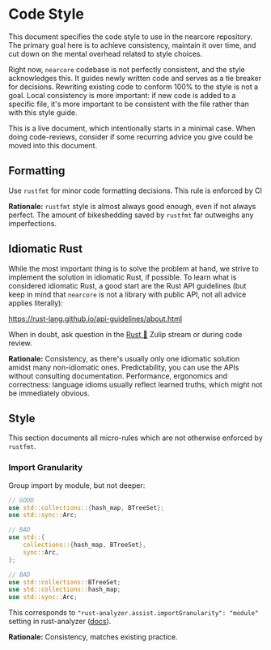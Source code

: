 # Code Style

This document specifies the code style to use in the nearcore repository. The
primary goal here is to achieve consistency, maintain it over time, and cut down
on the mental overhead related to style choices.

Right now, `nearcore` codebase is not perfectly consistent, and the style
acknowledges this. It guides newly written code and serves as a tie breaker for
decisions. Rewriting existing code to conform 100% to the style is not a goal.
Local consistency is more important: if new code is added to a specific file,
it's more important to be consistent with the file rather than with this style
guide.

This is a live document, which intentionally starts in a minimal case. When
doing code-reviews, consider if some recurring advice you give could be moved
into this document.

## Formatting

Use `rustfmt` for minor code formatting decisions. This rule is enforced by CI

**Rationale:** `rustfmt` style is almost always good enough, even if not always
perfect. The amount of bikeshedding saved by `rustfmt` far outweighs any
imperfections.

## Idiomatic Rust

While the most important thing is to solve the problem at hand, we strive to
implement the solution in idiomatic Rust, if possible. To learn what is
considered idiomatic Rust, a good start are the Rust API guidelines (but keep in
mind that `nearcore` is not a library with public API, not all advice applies
literally):

https://rust-lang.github.io/api-guidelines/about.html

When in doubt, ask question in the [Rust
🦀](https://near.zulipchat.com/#narrow/stream/300659-Rust-.F0.9F.A6.80) Zulip
stream or during code review.

**Rationale:** Consistency, as there's usually only one idiomatic solution
amidst many non-idiomatic ones. Predictability, you can use the APIs without
consulting documentation. Performance, ergonomics and correctness: language
idioms usually reflect learned truths, which might not be immediately obvious.

## Style

This section documents all micro-rules which are not otherwise enforced by
`rustfmt`.

### Import Granularity

Group import by module, but not deeper:

```rust
// GOOD
use std::collections::{hash_map, BTreeSet};
use std::sync::Arc;

// BAD
use std::{
    collections::{hash_map, BTreeSet},
    sync::Arc,
};

// BAD
use std::collections::BTreeSet;
use std::collections::hash_map;
use std::sync::Arc;
```

This corresponds to `"rust-analyzer.assist.importGranularity": "module"` setting
in rust-analyzer
([docs](https://rust-analyzer.github.io/manual.html#rust-analyzer.assist.importGranularity)).

**Rationale:** Consistency, matches existing practice.
